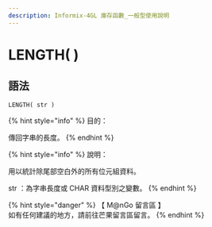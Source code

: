 ```yaml
---
description: Informix-4GL 庫存函數_一般型使用說明
---
```


# LENGTH( )

## 語法

```
LENGTH( str )
```

{% hint style="info" %}
目的：

傳回字串的長度。
{% endhint %}

{% hint style="info" %}
說明：

用以統計除尾部空白外的所有位元組資料。

str ：為字串長度或 CHAR 資料型別之變數。
{% endhint %}

{% hint style="danger" %}
【 M@nGo 留言區 】\
如有任何建議的地方，請前往芒果留言區留言。
{% endhint %}
